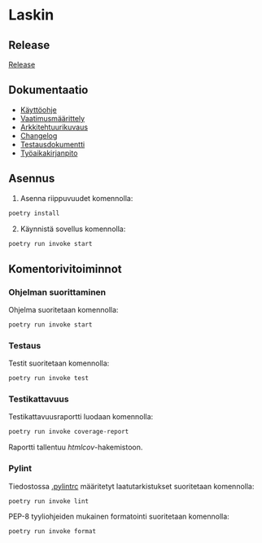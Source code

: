 # Laskin

## Release

[Release](https://github.com/Deepthetics/ot-harjoitustyo/releases/tag/loppupalautus)

## Dokumentaatio
- [Käyttöohje](https://github.com/Deepthetics/ot-harjoitustyo/blob/master/dokumentaatio/kayttoohje.md)
- [Vaatimusmäärittely](https://github.com/Deepthetics/ot-harjoitustyo/blob/master/dokumentaatio/vaatimusmaarittely.md)
- [Arkkitehtuurikuvaus](https://github.com/Deepthetics/ot-harjoitustyo/blob/master/dokumentaatio/arkkitehtuuri.md)
- [Changelog](https://github.com/Deepthetics/ot-harjoitustyo/blob/master/dokumentaatio/changelog.md)
- [Testausdokumentti](https://github.com/Deepthetics/ot-harjoitustyo/blob/master/dokumentaatio/testausdokumentti.md)
- [Työaikakirjanpito](https://github.com/Deepthetics/ot-harjoitustyo/blob/master/dokumentaatio/tyoaikakirjanpito.md)

## Asennus

1. Asenna riippuvuudet komennolla:

```bash
poetry install
```

2. Käynnistä sovellus komennolla:

```bash
poetry run invoke start
```

## Komentorivitoiminnot

### Ohjelman suorittaminen

Ohjelma suoritetaan komennolla:

```bash
poetry run invoke start
```

### Testaus

Testit suoritetaan komennolla:

```bash
poetry run invoke test
```

### Testikattavuus

Testikattavuusraportti luodaan komennolla:

```bash
poetry run invoke coverage-report
```

Raportti tallentuu _htmlcov_-hakemistoon.

### Pylint

Tiedostossa [.pylintrc](./.pylintrc) määritetyt laatutarkistukset suoritetaan komennolla:

```bash
poetry run invoke lint
```

PEP-8 tyyliohjeiden mukainen formatointi suoritetaan komennolla:

```bash
poetry run invoke format
```
